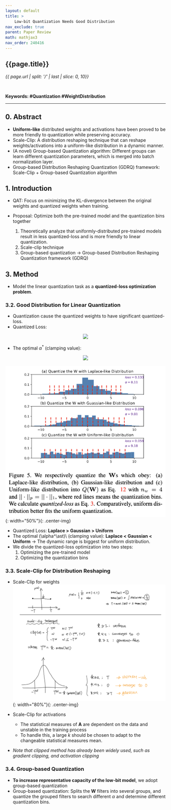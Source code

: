 ```yaml
---
layout: default
title: >
    Low-bit Quantization Needs Good Distribution
nav_exclude: true
parent: Paper Review
math: mathjax3
nav_order: 240416
---
```


## {{page.title}}
*{{ page.url | split: '/' | last | slice: 0, 10}}*

 <br>

 **Keywords: #Quantization #WeightDistribution**

---

## 0. Abstract
- **Uniform-like** distributed weights and activations have been proved to be more friendly to quantization while preserving accuracy.
- Scale-Clip: A distribution reshaping technique that can reshape weights/activations into a uniform-like distribution in a dynamic manner. 
- (A novel) Group-based Quantization algorithm: Different groups can learn different quantization parameters, which is merged into batch normalization layer.
- Group-based Distribution Reshaping Quantization (GDRQ) framework: Scale-Clip + Group-based Quantization algorithm 

## 1. Introduction
- QAT: Focus on minimizing the KL-divergence between the original weights and quantized weights when training. 

- Proposal: Optimize both the pre-trained model and the quantization bins together
    1. Theoretically analyze that uniformly-distributed pre-trained models result in less quantized-loss and is more friendly to linear quantization. 
    2. Scale-clip technique
    3. Group-based quantization
    → Group-based Distribution Reshaping Quantization framework (GDRQ)

## 3. Method 
- Model the linear quantization task as a **quantized-loss optimization problem**. 

### 3.2. Good Distribution for Linear Quantization 
- Quantization cause the quantized weights to have significant quantized-loss. 
- Quantized Loss: 
<!-- $$
Q L(\mathbf{W}, Q(\mathbf{W} ; \alpha))=\frac{\|\mathbf{W}-Q(\mathbf{W} ; \alpha)\|_p}{\|\mathbf{W}\|_p},
$$ --> 
<div align="center"><img style="background: white;" src="https://latex.codecogs.com/svg.latex?Q%20L(%5Cmathbf%7BW%7D%2C%20Q(%5Cmathbf%7BW%7D%20%3B%20%5Calpha))%3D%5Cfrac%7B%5C%7C%5Cmathbf%7BW%7D-Q(%5Cmathbf%7BW%7D%20%3B%20%5Calpha)%5C%7C_p%7D%7B%5C%7C%5Cmathbf%7BW%7D%5C%7C_p%7D%2C"></div>  

- The optimal $\alpha^\ast$ (clamping value):
<!-- $$
\alpha^\ast=\min_\alpha \frac{\|\mathbf{W}-Q(\mathbf{W} ; \alpha)\|_p}{\|\mathbf{W}\|_p},
$$ --> 

<div align="center"><img style="background: white;" src="https://latex.codecogs.com/svg.latex?%5Calpha%5E%5Cast%3D%5Cmin_%5Calpha%20%5Cfrac%7B%5C%7C%5Cmathbf%7BW%7D-Q(%5Cmathbf%7BW%7D%20%3B%20%5Calpha)%5C%7C_p%7D%7B%5C%7C%5Cmathbf%7BW%7D%5C%7C_p%7D%2C"></div>  

![](/img/2024-04-30-20-13-40.png){: width="50%"}{: .center-img}
- Quantized Loss: **Laplace > Gaussian > Uniform** 
- The optimal \(\alpha^\ast)\ (clamping value): **Laplace < Gaussian < Uniform** → The dynamic range is biggest for uniform distribution.
- We divide the quantized-loss optimization into two steps:
  1) Optimizing the pre-trained model
  2) Optimizing the quantization bins 

### 3.3. Scale-Clip for Distribution Reshaping 
- Scale-Clip for weights
![](/img/2024-04-30-21-10-18.png){: width="80%"}{: .center-img}

- Scale-Clip for activations
  - The statistical measures of $\mathbf{A}$ are dependent on the data and unstable in the training process
  - To handle this, a large $k$ should be chosen to adapt to the changeable statistical measures  mean. 

- *Note that clipped method has already been widely used, such as gradient clipping, and activation clipping*
  
### 3.4. Group-based Quantization
- **To increase representative capacity of the low-bit model**, we adopt group-based quantization
- Group-based quantization: Splits the $\mathbf{W}$ filters into several groups, and quantize the grouped filters to search different $\alpha$ and determine different quantization bins. 